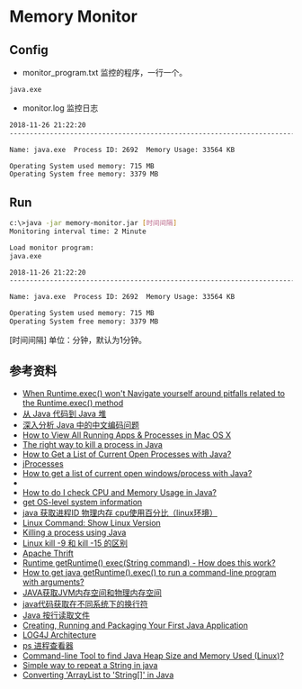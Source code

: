 # Memory Monitor

## Config
* monitor_program.txt 监控的程序，一行一个。
``` txt
java.exe
```

* monitor.log 监控日志
``` txt
2018-11-26 21:22:20
--------------------------------------------------------------------------------

Name: java.exe  Process ID: 2692  Memory Usage: 33564 KB

Operating System used memory: 715 MB
Operating System free memory: 3379 MB
```

## Run
``` bash
c:\>java -jar memory-monitor.jar [时间间隔]
Monitoring interval time: 2 Minute

Load monitor program:
java.exe

2018-11-26 21:22:20
--------------------------------------------------------------------------------

Name: java.exe  Process ID: 2692  Memory Usage: 33564 KB

Operating System used memory: 715 MB
Operating System free memory: 3379 MB
```
[时间间隔] 单位：分钟，默认为1分钟。

## 参考资料
* [When Runtime.exec() won't Navigate yourself around pitfalls related to the Runtime.exec() method](https://www.javaworld.com/article/2071275/core-java/when-runtime-exec---won-t.html)
* [从 Java 代码到 Java 堆](https://www.ibm.com/developerworks/cn/java/j-codetoheap/)
* [深入分析 Java 中的中文编码问题](https://www.ibm.com/developerworks/cn/java/j-lo-chinesecoding/index.html)
* [How to View All Running Apps & Processes in Mac OS X](http://osxdaily.com/2013/05/17/see-all-running-apps-mac-os-x/)
* [The right way to kill a process in Java](https://stackoverflow.com/questions/35230507/the-right-way-to-kill-a-process-in-java)
* [How to Get a List of Current Open Processes with Java?](https://crunchify.com/how-to-get-a-list-of-current-open-processes-with-java/)
* [jProcesses](https://github.com/profesorfalken/jProcesses/blob/master/src/main/java/org/jutils/jprocesses/util/ProcessesUtils.java)
* [How to get a list of current open windows/process with Java?](https://stackoverflow.com/questions/54686/how-to-get-a-list-of-current-open-windows-process-with-java)
* []()
* [How to do I check CPU and Memory Usage in Java?](https://stackoverflow.com/questions/74674/how-to-do-i-check-cpu-and-memory-usage-in-java)
* [get OS-level system information](https://stackoverflow.com/questions/25552/get-os-level-system-information)
* [java 获取进程ID 物理内存 cpu使用百分比（linux环境）](https://blog.csdn.net/qiezikuaichuan/article/details/49027417)
* [Linux Command: Show Linux Version](https://www.cyberciti.biz/faq/command-to-show-linux-version/)
* [Killing a process using Java](https://stackoverflow.com/questions/6356340/killing-a-process-using-java)
* [Linux kill -9 和 kill -15 的区别](https://www.cnblogs.com/liuhouhou/p/5400540.html)
* [Apache Thrift](http://thrift.apache.org)
* [Runtime getRuntime() exec(String command) - How does this work?](https://coderanch.com/t/419192/java/Runtime-getRuntime-exec-String-command)
* [How to get java getRuntime().exec() to run a command-line program with arguments?](https://stackoverflow.com/questions/13467307/how-to-get-java-getruntime-exec-to-run-a-command-line-program-with-arguments)
* [JAVA获取JVM内存空间和物理内存空间](https://blog.csdn.net/u013570100/article/details/80839055)
* [java代码获取在不同系统下的换行符](https://blog.csdn.net/ABCDabcdefghijklmn/article/details/53507315)
* [Java 按行读取文件](https://blog.csdn.net/u010889616/article/details/51477037)
* [Creating, Running and Packaging Your First Java Application](https://www.jetbrains.com/help/idea/creating-and-running-your-first-java-application.html?keymap=secondary_mac_os_x_10.5_)
* [LOG4J Architecture](https://logging.apache.org/log4j/2.x/manual/architecture.html)
* [ps 进程查看器](https://linuxtools-rst.readthedocs.io/zh_CN/latest/tool/ps.html)
* [Command-line Tool to find Java Heap Size and Memory Used (Linux)?](https://stackoverflow.com/questions/12797560/command-line-tool-to-find-java-heap-size-and-memory-used-linux)
* [Simple way to repeat a String in java](https://stackoverflow.com/questions/1235179/simple-way-to-repeat-a-string-in-java)
* [Converting 'ArrayList<String> to 'String[]' in Java](https://stackoverflow.com/questions/4042434/converting-arrayliststring-to-string-in-java)
